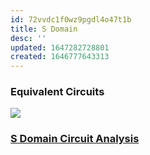 ```yaml
---
id: 72vvdc1f0wz9pgdl4o47t1b
title: S Domain
desc: ''
updated: 1647282728801
created: 1646777643313
---
```

### Equivalent Circuits

![](https://drive.google.com/uc?export=view&id=10b0gtP_0GnP1O6ihj-0dCB3X_-Ip8eV7)

### [S Domain Circuit Analysis](https://drive.google.com/file/d/10qpCx57iPozB_kk4Or5t_H7e5A1IZh9P/view?usp=sharing)
